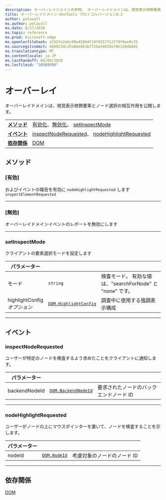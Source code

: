 ```yaml
---
description: オーバーレイドメインの参照。 オーバーレイドメインは、視覚表示修飾要素とノード選択の相互作用を公開します。
title: オーバーレイドメイン-DevTools プロトコルバージョン0.2
author: pelavall
ms.author: pelavall
ms.date: 8/17/2018
ms.topic: reference
ms.prod: microsoft-edge
ms.openlocfilehash: a7657e2abc99e45894f19f6557f12f78f8ee9c75
ms.sourcegitcommit: 6860234c25a8be863b7f29a54838e78e120dbb62
ms.translationtype: MT
ms.contentlocale: ja-JP
ms.lasthandoff: 04/09/2020
ms.locfileid: "10569599"
---
```

# オーバーレイ
オーバーレイドメインは、視覚表示修飾要素とノード選択の相互作用を公開します。

| | |
|-|-|
| [**メソッド**](#methods) | [有効化](#enable)、[無効化](#disable)、 [setInspectMode](#setinspectmode) |
| [**イベント**](#events) | [inspectNodeRequested](#inspectnoderequested)、 [nodeHighlightRequested](#nodehighlightrequested) |
| [**依存関係**](#dependencies) | [DOM](dom.md) |
## メソッド

### [有効]
およびイベントの報告を有効に <code>nodeHighlightRequested</code> します <code>inspectElementRequested</code>

</p>

---

### [無効]
オーバーレイドメインイベントのレポートを無効にします

</p>

---

### setInspectMode
クライアントの要素選択モードを設定します

<table>
    <thead>
        <tr>
            <th>パラメーター</th>
            <th></th>
            <th></th>
        </tr>
    </thead>
    <tbody>
        <tr>
            <td>モード</td>
            <td><code class="flyout">string</code></td>
            <td>検査モード。  有効な値は、"searchForNode" と "none" です。</td>
        </tr>
        <tr>
            <td>highlightConfig <br/> <i>オプション</i></td>
            <td><a href="dom.md#highlightconfig"><code class="flyout">DOM.HighlightConfig</code></a></td>
            <td>調査中に使用する強調表示構成</td>
        </tr>
    </tbody>
</table>
</p>

---

## イベント

### inspectNodeRequested
ユーザーが特定のノードを検査するよう求めたことをクライアントに通知します。

<table>
    <thead>
        <tr>
            <th>パラメーター</th>
            <th></th>
            <th></th>
        </tr>
    </thead>
    <tbody>
        <tr>
            <td>backendNodeId</td>
            <td><a href="dom.md#backendnodeid"><code class="flyout">DOM.BackendNodeId</code></a></td>
            <td>要求されたノードのバックエンドノード ID</td>
        </tr>
    </tbody>
</table>
</p>

---

### nodeHighlightRequested
ユーザーがノードの上にマウスポインターを置いて、ノードを検査することを示します。

<table>
    <thead>
        <tr>
            <th>パラメーター</th>
            <th></th>
            <th></th>
        </tr>
    </thead>
    <tbody>
        <tr>
            <td>nodeId</td>
            <td><a href="dom.md#nodeid"><code class="flyout">DOM.NodeId</code></a></td>
            <td>考慮対象のノードのノード ID</td>
        </tr>
    </tbody>
</table>
</p>

---

## 依存関係

[DOM](dom.md)